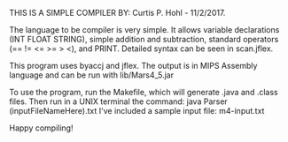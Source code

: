 THIS IS A SIMPLE COMPILER BY:
Curtis P. Hohl - 11/2/2017.

The language to be compiler is very simple.  It allows variable declarations (INT FLOAT STRING), 
simple addition and subtraction, standard operators (== != <= >= >  <), and PRINT.  Detailed syntax can be seen in scan.jflex.

This program uses byaccj and jflex. The output is in MIPS Assembly language and can be run with lib/Mars4_5.jar

To use the program, run the Makefile, which will generate .java and .class files.
Then run in a UNIX terminal the command: java Parser (inputFileNameHere).txt
I've included a sample input file: m4-input.txt

Happy compiling!
